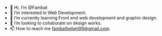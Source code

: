 - 👋 Hi, I’m @Fambat
- 👀 I’m interested in Web Development.
- 🌱 I’m currently learning Front end web development and graphic design.
- 💞️ I’m looking to collaborate on design works.
- 📫 How to reach me fambatbebeji99@gmail.com.

<!---
Fambat/Fambat is a ✨ special ✨ repository because its `README.md` (this file) appears on your GitHub profile.
You can click the Preview link to take a look at your changes.
--->
